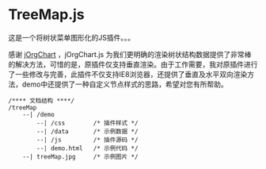 # TreeMap.js
这是一个将树状菜单图形化的JS插件。。。

感谢 [jOrgChart](https://github.com/wesnolte/jOrgChart) ，jOrgChart.js 为我们更明确的渲染树状结构数据提供了非常棒的解决方法，可惜的是，原插件仅支持垂直渲染。由于工作需要，我对原插件进行了一些修改与完善，此插件不仅支持IE8浏览器，还提供了垂直及水平双向渲染方法，demo中还提供了一种自定义节点样式的思路，希望对您有所帮助。


```
/**** 文档结构 ****/
/treeMap
    --| /demo
        --| /css	    /* 插件样式 */
        --| /data	    /* 示例数据 */
        --| /js		    /* 插件源码 */
        --| demo.html   /* 示例代码 */
    --| treeMap.jpg	    /* 示例图片 */
```

